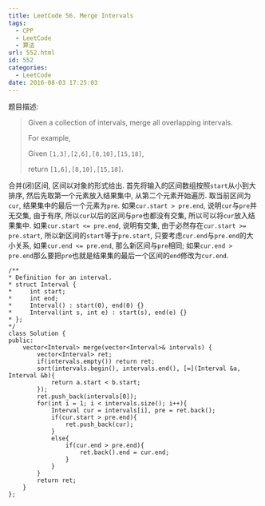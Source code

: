 ```yaml
---
title: LeetCode 56. Merge Intervals
tags:
  - CPP
  - LeetCode
  - 算法
url: 552.html
id: 552
categories:
  - LeetCode
date: 2016-08-03 17:25:03
---
```

题目描述:

> Given a collection of intervals, merge all overlapping intervals.
> 
> For example,
>
> Given `[1,3],[2,6],[8,10],[15,18]`,
>
> return `[1,6],[8,10],[15,18]`.

合并(闭)区间, 区间以对象的形式给出. 首先将输入的区间数组按照`start`从小到大排序, 然后先取第一个元素放入结果集中, 从第二个元素开始遍历. 取当前区间为`cur`, 结果集中的最后一个元素为`pre`. 如果`cur.start > pre.end`, 说明`cur`与`pre`并无交集, 由于有序, 所以`cur`以后的区间与`pre`也都没有交集, 所以可以将`cur`放入结果集中. 如果`cur.start <= pre.end`, 说明有交集, 由于必然存在`cur.start >= pre.start`, 所以新区间的`start`等于`pre.start`, 只要考虑`cur.end`与`pre.end`的大小关系, 如果`cur.end <= pre.end`, 那么新区间与`pre`相同; 如果`cur.end > pre.end`那么要把`pre`也就是结果集的最后一个区间的`end`修改为`cur.end`.

    /**
    * Definition for an interval.
    * struct Interval {
    *     int start;
    *     int end;
    *     Interval() : start(0), end(0) {}
    *     Interval(int s, int e) : start(s), end(e) {}
    * };
    */
    class Solution {
    public:
        vector<Interval> merge(vector<Interval>& intervals) {
            vector<Interval> ret;
            if(intervals.empty()) return ret;
            sort(intervals.begin(), intervals.end(), [=](Interval &a, Interval &b){
                return a.start < b.start;
            });
            ret.push_back(intervals[0]);
            for(int i = 1; i < intervals.size(); i++){
                Interval cur = intervals[i], pre = ret.back();
                if(cur.start > pre.end){
                    ret.push_back(cur);
                }
                else{
                    if(cur.end > pre.end){
                        ret.back().end = cur.end;
                    }
                }
            }
            return ret;
        }
    };